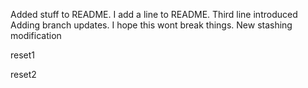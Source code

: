 Added stuff to README.
I add a line to README.
Third line introduced
Adding branch updates.
I hope this wont break things.
New stashing modification

reset1

reset2

